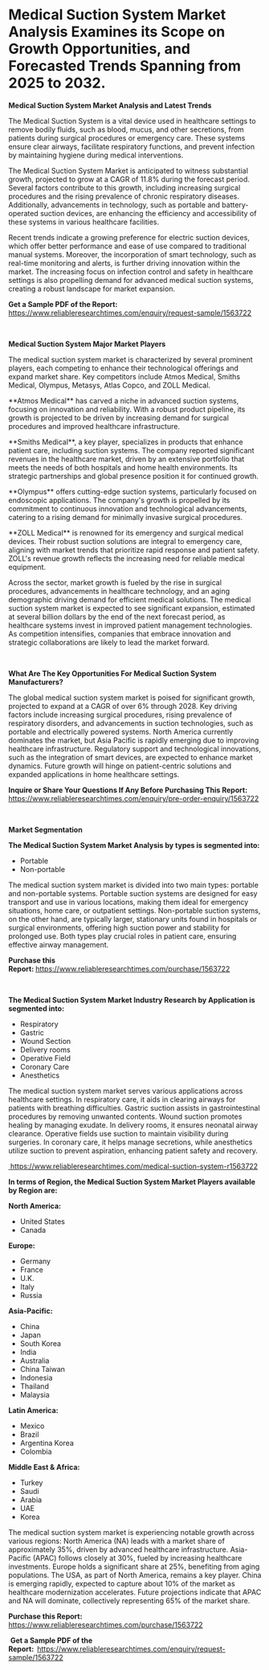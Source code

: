<p><h1>Medical Suction System Market Analysis Examines its Scope on Growth Opportunities, and Forecasted Trends Spanning from 2025 to 2032.</h1></p><p><strong>Medical Suction System Market Analysis and Latest Trends</strong></p>
<p><p>The Medical Suction System is a vital device used in healthcare settings to remove bodily fluids, such as blood, mucus, and other secretions, from patients during surgical procedures or emergency care. These systems ensure clear airways, facilitate respiratory functions, and prevent infection by maintaining hygiene during medical interventions.</p><p>The Medical Suction System Market is anticipated to witness substantial growth, projected to grow at a CAGR of 11.8% during the forecast period. Several factors contribute to this growth, including increasing surgical procedures and the rising prevalence of chronic respiratory diseases. Additionally, advancements in technology, such as portable and battery-operated suction devices, are enhancing the efficiency and accessibility of these systems in various healthcare facilities.</p><p>Recent trends indicate a growing preference for electric suction devices, which offer better performance and ease of use compared to traditional manual systems. Moreover, the incorporation of smart technology, such as real-time monitoring and alerts, is further driving innovation within the market. The increasing focus on infection control and safety in healthcare settings is also propelling demand for advanced medical suction systems, creating a robust landscape for market expansion.</p></p>
<p><strong>Get a Sample PDF of the Report:&nbsp;</strong> <a href="https://www.reliableresearchtimes.com/enquiry/request-sample/1563722?utm_campaign=2203&utm_medium=2&utm_source=Github&utm_content=ia&utm_term=13042025&utm_id=medical-suction-system">https://www.reliableresearchtimes.com/enquiry/request-sample/1563722</a></p>
<p>&nbsp;</p>
<p><strong>Medical Suction System Major Market Players</strong></p>
<p><p>The medical suction system market is characterized by several prominent players, each competing to enhance their technological offerings and expand market share. Key competitors include Atmos Medical, Smiths Medical, Olympus, Metasys, Atlas Copco, and ZOLL Medical.</p><p>**Atmos Medical** has carved a niche in advanced suction systems, focusing on innovation and reliability. With a robust product pipeline, its growth is projected to be driven by increasing demand for surgical procedures and improved healthcare infrastructure.</p><p>**Smiths Medical**, a key player, specializes in products that enhance patient care, including suction systems. The company reported significant revenues in the healthcare market, driven by an extensive portfolio that meets the needs of both hospitals and home health environments. Its strategic partnerships and global presence position it for continued growth.</p><p>**Olympus** offers cutting-edge suction systems, particularly focused on endoscopic applications. The company's growth is propelled by its commitment to continuous innovation and technological advancements, catering to a rising demand for minimally invasive surgical procedures.</p><p>**ZOLL Medical** is renowned for its emergency and surgical medical devices. Their robust suction solutions are integral to emergency care, aligning with market trends that prioritize rapid response and patient safety. ZOLL's revenue growth reflects the increasing need for reliable medical equipment.</p><p>Across the sector, market growth is fueled by the rise in surgical procedures, advancements in healthcare technology, and an aging demographic driving demand for efficient medical solutions. The medical suction system market is expected to see significant expansion, estimated at several billion dollars by the end of the next forecast period, as healthcare systems invest in improved patient management technologies. As competition intensifies, companies that embrace innovation and strategic collaborations are likely to lead the market forward.</p></p>
<p>&nbsp;</p>
<p><strong>What Are The Key Opportunities For Medical Suction System Manufacturers?</strong></p>
<p><p>The global medical suction system market is poised for significant growth, projected to expand at a CAGR of over 6% through 2028. Key driving factors include increasing surgical procedures, rising prevalence of respiratory disorders, and advancements in suction technologies, such as portable and electrically powered systems. North America currently dominates the market, but Asia Pacific is rapidly emerging due to improving healthcare infrastructure. Regulatory support and technological innovations, such as the integration of smart devices, are expected to enhance market dynamics. Future growth will hinge on patient-centric solutions and expanded applications in home healthcare settings.</p></p>
<p><strong>Inquire or Share Your Questions If Any Before Purchasing This Report:</strong> <a href="https://www.reliableresearchtimes.com/enquiry/pre-order-enquiry/1563722?utm_campaign=2203&utm_medium=2&utm_source=Github&utm_content=ia&utm_term=13042025&utm_id=medical-suction-system">https://www.reliableresearchtimes.com/enquiry/pre-order-enquiry/1563722</a></p>
<p>&nbsp;</p>
<p><strong>Market Segmentation</strong></p>
<p><strong>The Medical Suction System Market Analysis by types is segmented into:</strong></p>
<p><ul><li>Portable</li><li>Non-portable</li></ul></p>
<p><p>The medical suction system market is divided into two main types: portable and non-portable systems. Portable suction systems are designed for easy transport and use in various locations, making them ideal for emergency situations, home care, or outpatient settings. Non-portable suction systems, on the other hand, are typically larger, stationary units found in hospitals or surgical environments, offering high suction power and stability for prolonged use. Both types play crucial roles in patient care, ensuring effective airway management.</p></p>
<p><strong>Purchase this Report:&nbsp;</strong><a href="https://www.reliableresearchtimes.com/purchase/1563722?utm_campaign=2203&utm_medium=2&utm_source=Github&utm_content=ia&utm_term=13042025&utm_id=medical-suction-system">https://www.reliableresearchtimes.com/purchase/1563722</a></p>
<p>&nbsp;</p>
<p><strong>The Medical Suction System Market Industry Research by Application is segmented into:</strong></p>
<p><ul><li>Respiratory</li><li>Gastric</li><li>Wound Section</li><li>Delivery rooms</li><li>Operative Field</li><li>Coronary Care</li><li>Anesthetics</li></ul></p>
<p><p>The medical suction system market serves various applications across healthcare settings. In respiratory care, it aids in clearing airways for patients with breathing difficulties. Gastric suction assists in gastrointestinal procedures by removing unwanted contents. Wound suction promotes healing by managing exudate. In delivery rooms, it ensures neonatal airway clearance. Operative fields use suction to maintain visibility during surgeries. In coronary care, it helps manage secretions, while anesthetics utilize suction to prevent aspiration, enhancing patient safety and recovery.</p></p>
<p><a href="https://www.reliableresearchtimes.com/medical-suction-system-r1563722?utm_campaign=2203&utm_medium=2&utm_source=Github&utm_content=ia&utm_term=13042025&utm_id=medical-suction-system">&nbsp;https://www.reliableresearchtimes.com/medical-suction-system-r1563722</a></p>
<p><strong>In terms of Region, the Medical Suction System Market Players available by Region are:</strong></p>
<p>
    <p> <strong> North America: </strong>
        <ul>
            <li>United States</li>
            <li>Canada</li>
        </ul>
        </p> 
    <p> <strong> Europe: </strong>
        <ul>
            <li>Germany</li>
            <li>France</li>
            <li>U.K.</li>
            <li>Italy</li>
            <li>Russia</li>
        </ul>
        </p> 
    <p> <strong> Asia-Pacific: </strong>
        <ul>
            <li>China</li>
            <li>Japan</li>
            <li>South Korea</li>
            <li>India</li>
            <li>Australia</li>
            <li>China Taiwan</li>
            <li>Indonesia</li>
            <li>Thailand</li>
            <li>Malaysia</li>
        </ul>
        </p> 
    <p> <strong> Latin America: </strong>
        <ul>
            <li>Mexico</li>
            <li>Brazil</li>
            <li>Argentina Korea</li>
            <li>Colombia</li>
        </ul>
        </p> 
    <p> <strong> Middle East & Africa: </strong>
        <ul>
            <li>Turkey</li>
            <li>Saudi</li>
            <li>Arabia</li>
            <li>UAE</li>
            <li>Korea</li>
        </ul>
    </p>
    </p>
<p><p>The medical suction system market is experiencing notable growth across various regions: North America (NA) leads with a market share of approximately 35%, driven by advanced healthcare infrastructure. Asia-Pacific (APAC) follows closely at 30%, fueled by increasing healthcare investments. Europe holds a significant share at 25%, benefiting from aging populations. The USA, as part of North America, remains a key player. China is emerging rapidly, expected to capture about 10% of the market as healthcare modernization accelerates. Future projections indicate that APAC and NA will dominate, collectively representing 65% of the market share.</p></p>
<p><strong>Purchase this Report: </strong><a href="https://www.reliableresearchtimes.com/purchase/1563722?utm_campaign=2203&utm_medium=2&utm_source=Github&utm_content=ia&utm_term=13042025&utm_id=medical-suction-system">https://www.reliableresearchtimes.com/purchase/1563722</a></p>
<p>&nbsp;<strong>Get a Sample PDF of the Report:&nbsp;&nbsp;</strong><a href="https://www.reliableresearchtimes.com/enquiry/request-sample/1563722?utm_campaign=2203&utm_medium=2&utm_source=Github&utm_content=ia&utm_term=13042025&utm_id=medical-suction-system">https://www.reliableresearchtimes.com/enquiry/request-sample/1563722</a></p>
<p><strong></strong></p>
<p><p></p><p></p><p></p></p>
